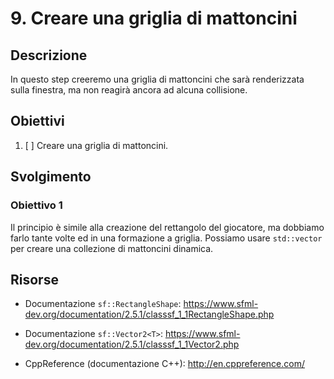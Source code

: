 # 9. Creare una griglia di mattoncini

## Descrizione

In questo step creeremo una griglia di mattoncini che sarà renderizzata sulla finestra, ma non reagirà ancora ad alcuna collisione.

## Obiettivi

1. [ ] Creare una griglia di mattoncini.

## Svolgimento

### Obiettivo 1

Il principio è simile alla creazione del rettangolo del giocatore, ma dobbiamo farlo tante volte ed in una formazione a griglia. Possiamo usare `std::vector` per creare una collezione di mattoncini dinamica.

## Risorse

- Documentazione `sf::RectangleShape`: https://www.sfml-dev.org/documentation/2.5.1/classsf_1_1RectangleShape.php

- Documentazione `sf::Vector2<T>`: https://www.sfml-dev.org/documentation/2.5.1/classsf_1_1Vector2.php

- CppReference (documentazione C++): http://en.cppreference.com/
